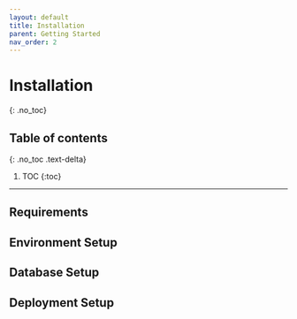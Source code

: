 ```yaml
---
layout: default
title: Installation
parent: Getting Started
nav_order: 2
---
```


# Installation
{: .no_toc}

## Table of contents
{: .no_toc .text-delta}

1. TOC
{:toc}

---

## Requirements

## Environment Setup

## Database Setup

## Deployment Setup
